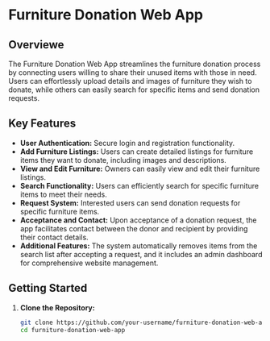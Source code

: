# Furniture Donation Web App

## Overviewe
The Furniture Donation Web App streamlines the furniture donation process by connecting users willing to share their unused items with those in need. Users can effortlessly upload details and images of furniture they wish to donate, while others can easily search for specific items and send donation requests.

## Key Features

- **User Authentication:** Secure login and registration functionality.
- **Add Furniture Listings:** Users can create detailed listings for furniture items they want to donate, including images and descriptions.
- **View and Edit Furniture:** Owners can easily view and edit their furniture listings.
- **Search Functionality:** Users can efficiently search for specific furniture items to meet their needs.
- **Request System:** Interested users can send donation requests for specific furniture items.
- **Acceptance and Contact:** Upon acceptance of a donation request, the app facilitates contact between the donor and recipient by providing their contact details.
- **Additional Features:** The system automatically removes items from the search list after accepting a request, and it includes an admin dashboard for comprehensive website management.

## Getting Started

1. **Clone the Repository:**
   ```bash
   git clone https://github.com/your-username/furniture-donation-web-app.git
   cd furniture-donation-web-app
